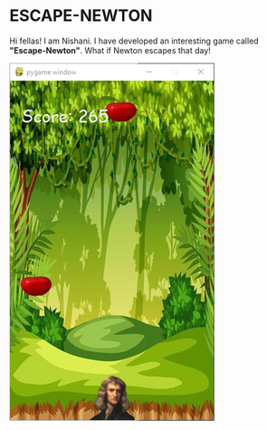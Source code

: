 # ESCAPE-NEWTON
Hi fellas! I am Nishani. I have developed an interesting game called <b>"Escape-Newton"</b>. What if Newton escapes that day! 

<img src="https://github.com/NishaniKasineshan/Escape-Newton/blob/main/Assets/Escape-Newton.PNG?raw=true">
